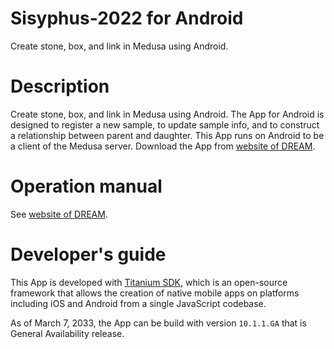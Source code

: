 # Sisyphus-2022 for Android

Create stone, box, and link in Medusa using Android.

# Description

Create stone, box, and link in Medusa using Android.  The App for
Android is designed to register a new sample, to update sample info,
and to construct a relationship between parent and daughter. This App
runs on Android to be a client of the Medusa server.  Download the App
from [website of
DREAM](http://dream.misasa.okayama-u.ac.jp/documentation/Archives/client-Android-2022.apk).

# Operation manual

See [website of DREAM](http://dream.misasa.okayama-u.ac.jp/documentation/).

# Developer's guide

This App is developed with [Titanium
SDK](https://www.appcelerator.com/titanium/titanium-sdk/), which is
an open-source framework that allows the creation of native mobile
apps on platforms including iOS and Android from a single JavaScript
codebase.

As of March 7, 2033, the App can be build with version `10.1.1.GA`
that is General Availability release.
